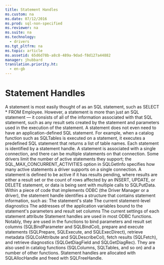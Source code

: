 ```yaml
---
title: Statement Handles
ms.custom: na
ms.date: 07/12/2016
ms.prod: sql-non-specified
ms.reviewer: na
ms.suite: na
ms.technology: 
  - drivers
ms.tgt_pltfrm: na
ms.topic: article
ms.assetid: 65d6d78b-a8c8-489a-9dad-f8d127a44882
manager: jhubbard
translation.priority.ht: 
  - en-gb
---
```

# Statement Handles
<?xml version="1.0" encoding="utf-8"?>
<developerConceptualDocument xmlns="http://ddue.schemas.microsoft.com/authoring/2003/5" xmlns:xlink="http://www.w3.org/1999/xlink" xmlns:xsi="http://www.w3.org/2001/XMLSchema-instance" xsi:schemaLocation="http://ddue.schemas.microsoft.com/authoring/2003/5 http://dduestorage.blob.core.windows.net/ddueschema/developer.xsd">
  <introduction>
    <para>A <legacyItalic>statement</legacyItalic> is most easily thought of as an SQL statement, such as <legacyBold>SELECT * FROM Employee</legacyBold>. However, a statement is more than just an SQL statement — it consists of all of the information associated with that SQL statement, such as any result sets created by the statement and parameters used in the execution of the statement. A statement does not even need to have an application-defined SQL statement. For example, when a catalog function such as <legacyBold>SQLTables</legacyBold> is executed on a statement, it executes a predefined SQL statement that returns a list of table names.</para>
    <para>Each statement is identified by a statement handle. A statement is associated with a single connection, and there can be multiple statements on that connection. Some drivers limit the number of active statements they support; the SQL_MAX_CONCURRENT_ACTIVITIES option in <legacyBold>SQLGetInfo</legacyBold> specifies how many active statements a driver supports on a single connection. A statement is defined to be <legacyItalic>active</legacyItalic> if it has results pending, where results are either a result set or the count of rows affected by an <legacyBold>INSERT</legacyBold>, <legacyBold>UPDATE</legacyBold>, or <legacyBold>DELETE</legacyBold> statement, or data is being sent with multiple calls to <legacyBold>SQLPutData</legacyBold>.</para>
    <para>Within a piece of code that implements ODBC (the Driver Manager or a driver), the statement handle identifies a structure that contains statement information, such as:  </para>
    <list class="bullet">
      <listItem>
        <para>The statement's state</para>
      </listItem>
      <listItem>
        <para>The current statement-level diagnostics</para>
      </listItem>
      <listItem>
        <para>The addresses of the application variables bound to the statement's parameters and result set columns</para>
      </listItem>
      <listItem>
        <para>The current settings of each statement attribute</para>
      </listItem>
    </list>
    <para>Statement handles are used in most ODBC functions. Notably, they are used in the functions to bind parameters and result set columns (<legacyBold>SQLBindParameter</legacyBold> and <legacyBold>SQLBindCol</legacyBold>), prepare and execute statements (<legacyBold>SQLPrepare</legacyBold>, <legacyBold>SQLExecute</legacyBold>, and <legacyBold>SQLExecDirect</legacyBold>), retrieve metadata (<legacyBold>SQLColAttribute</legacyBold> and <legacyBold>SQLDescribeCol</legacyBold>), fetch results (<legacyBold>SQLFetch</legacyBold>), and retrieve diagnostics (<legacyBold>SQLGetDiagField</legacyBold> and <legacyBold>SQLGetDiagRec</legacyBold>). They are also used in catalog functions (<legacyBold>SQLColumns</legacyBold>, <legacyBold>SQLTables</legacyBold>, and so on) and a number of other functions.</para>
    <para>Statement handles are allocated with <legacyBold>SQLAllocHandle</legacyBold> and freed with <legacyBold>SQLFreeHandle</legacyBold>.</para>
  </introduction>
  <relatedTopics />
</developerConceptualDocument>